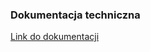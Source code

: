 ### Dokumentacja techniczna
[Link do dokumentacji](https://igorciz777.github.io/PlaszczakiProjekt/)
